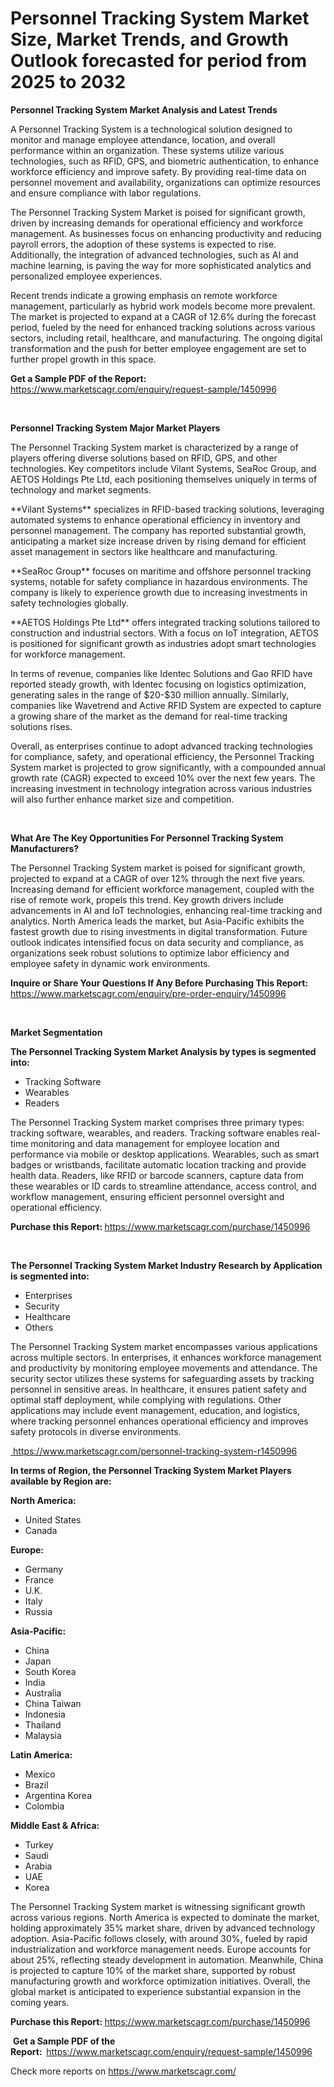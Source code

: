 <p><h1>Personnel Tracking System Market Size, Market Trends, and Growth Outlook forecasted for period from 2025 to 2032</h1></p><p><strong>Personnel Tracking System Market Analysis and Latest Trends</strong></p>
<p><p>A Personnel Tracking System is a technological solution designed to monitor and manage employee attendance, location, and overall performance within an organization. These systems utilize various technologies, such as RFID, GPS, and biometric authentication, to enhance workforce efficiency and improve safety. By providing real-time data on personnel movement and availability, organizations can optimize resources and ensure compliance with labor regulations.</p><p>The Personnel Tracking System Market is poised for significant growth, driven by increasing demands for operational efficiency and workforce management. As businesses focus on enhancing productivity and reducing payroll errors, the adoption of these systems is expected to rise. Additionally, the integration of advanced technologies, such as AI and machine learning, is paving the way for more sophisticated analytics and personalized employee experiences.</p><p>Recent trends indicate a growing emphasis on remote workforce management, particularly as hybrid work models become more prevalent. The market is projected to expand at a CAGR of 12.6% during the forecast period, fueled by the need for enhanced tracking solutions across various sectors, including retail, healthcare, and manufacturing. The ongoing digital transformation and the push for better employee engagement are set to further propel growth in this space.</p></p>
<p><strong>Get a Sample PDF of the Report:&nbsp;</strong> <a href="https://www.marketscagr.com/enquiry/request-sample/1450996?utm_campaign=3249&utm_medium=2&utm_source=Github&utm_content=ia&utm_term=06042025&utm_id=personnel-tracking-system">https://www.marketscagr.com/enquiry/request-sample/1450996</a></p>
<p>&nbsp;</p>
<p><strong>Personnel Tracking System Major Market Players</strong></p>
<p><p>The Personnel Tracking System market is characterized by a range of players offering diverse solutions based on RFID, GPS, and other technologies. Key competitors include Vilant Systems, SeaRoc Group, and AETOS Holdings Pte Ltd, each positioning themselves uniquely in terms of technology and market segments. </p><p>**Vilant Systems** specializes in RFID-based tracking solutions, leveraging automated systems to enhance operational efficiency in inventory and personnel management. The company has reported substantial growth, anticipating a market size increase driven by rising demand for efficient asset management in sectors like healthcare and manufacturing.</p><p>**SeaRoc Group** focuses on maritime and offshore personnel tracking systems, notable for safety compliance in hazardous environments. The company is likely to experience growth due to increasing investments in safety technologies globally.</p><p>**AETOS Holdings Pte Ltd** offers integrated tracking solutions tailored to construction and industrial sectors. With a focus on IoT integration, AETOS is positioned for significant growth as industries adopt smart technologies for workforce management.</p><p>In terms of revenue, companies like Identec Solutions and Gao RFID have reported steady growth, with Identec focusing on logistics optimization, generating sales in the range of $20-$30 million annually. Similarly, companies like Wavetrend and Active RFID System are expected to capture a growing share of the market as the demand for real-time tracking solutions rises.</p><p>Overall, as enterprises continue to adopt advanced tracking technologies for compliance, safety, and operational efficiency, the Personnel Tracking System market is projected to grow significantly, with a compounded annual growth rate (CAGR) expected to exceed 10% over the next few years. The increasing investment in technology integration across various industries will also further enhance market size and competition.</p></p>
<p>&nbsp;</p>
<p><strong>What Are The Key Opportunities For Personnel Tracking System Manufacturers?</strong></p>
<p><p>The Personnel Tracking System market is poised for significant growth, projected to expand at a CAGR of over 12% through the next five years. Increasing demand for efficient workforce management, coupled with the rise of remote work, propels this trend. Key growth drivers include advancements in AI and IoT technologies, enhancing real-time tracking and analytics. North America leads the market, but Asia-Pacific exhibits the fastest growth due to rising investments in digital transformation. Future outlook indicates intensified focus on data security and compliance, as organizations seek robust solutions to optimize labor efficiency and employee safety in dynamic work environments.</p></p>
<p><strong>Inquire or Share Your Questions If Any Before Purchasing This Report:</strong> <a href="https://www.marketscagr.com/enquiry/pre-order-enquiry/1450996?utm_campaign=3249&utm_medium=2&utm_source=Github&utm_content=ia&utm_term=06042025&utm_id=personnel-tracking-system">https://www.marketscagr.com/enquiry/pre-order-enquiry/1450996</a></p>
<p>&nbsp;</p>
<p><strong>Market Segmentation</strong></p>
<p><strong>The Personnel Tracking System Market Analysis by types is segmented into:</strong></p>
<p><ul><li>Tracking Software</li><li>Wearables</li><li>Readers</li></ul></p>
<p><p>The Personnel Tracking System market comprises three primary types: tracking software, wearables, and readers. Tracking software enables real-time monitoring and data management for employee location and performance via mobile or desktop applications. Wearables, such as smart badges or wristbands, facilitate automatic location tracking and provide health data. Readers, like RFID or barcode scanners, capture data from these wearables or ID cards to streamline attendance, access control, and workflow management, ensuring efficient personnel oversight and operational efficiency.</p></p>
<p><strong>Purchase this Report:&nbsp;</strong><a href="https://www.marketscagr.com/purchase/1450996?utm_campaign=3249&utm_medium=2&utm_source=Github&utm_content=ia&utm_term=06042025&utm_id=personnel-tracking-system">https://www.marketscagr.com/purchase/1450996</a></p>
<p>&nbsp;</p>
<p><strong>The Personnel Tracking System Market Industry Research by Application is segmented into:</strong></p>
<p><ul><li>Enterprises</li><li>Security</li><li>Healthcare</li><li>Others</li></ul></p>
<p><p>The Personnel Tracking System market encompasses various applications across multiple sectors. In enterprises, it enhances workforce management and productivity by monitoring employee movements and attendance. The security sector utilizes these systems for safeguarding assets by tracking personnel in sensitive areas. In healthcare, it ensures patient safety and optimal staff deployment, while complying with regulations. Other applications may include event management, education, and logistics, where tracking personnel enhances operational efficiency and improves safety protocols in diverse environments.</p></p>
<p><a href="https://www.marketscagr.com/personnel-tracking-system-r1450996?utm_campaign=3249&utm_medium=2&utm_source=Github&utm_content=ia&utm_term=06042025&utm_id=personnel-tracking-system">&nbsp;https://www.marketscagr.com/personnel-tracking-system-r1450996</a></p>
<p><strong>In terms of Region, the Personnel Tracking System Market Players available by Region are:</strong></p>
<p>
    <p> <strong> North America: </strong>
        <ul>
            <li>United States</li>
            <li>Canada</li>
        </ul>
        </p> 
    <p> <strong> Europe: </strong>
        <ul>
            <li>Germany</li>
            <li>France</li>
            <li>U.K.</li>
            <li>Italy</li>
            <li>Russia</li>
        </ul>
        </p> 
    <p> <strong> Asia-Pacific: </strong>
        <ul>
            <li>China</li>
            <li>Japan</li>
            <li>South Korea</li>
            <li>India</li>
            <li>Australia</li>
            <li>China Taiwan</li>
            <li>Indonesia</li>
            <li>Thailand</li>
            <li>Malaysia</li>
        </ul>
        </p> 
    <p> <strong> Latin America: </strong>
        <ul>
            <li>Mexico</li>
            <li>Brazil</li>
            <li>Argentina Korea</li>
            <li>Colombia</li>
        </ul>
        </p> 
    <p> <strong> Middle East & Africa: </strong>
        <ul>
            <li>Turkey</li>
            <li>Saudi</li>
            <li>Arabia</li>
            <li>UAE</li>
            <li>Korea</li>
        </ul>
    </p>
    </p>
<p><p>The Personnel Tracking System market is witnessing significant growth across various regions. North America is expected to dominate the market, holding approximately 35% market share, driven by advanced technology adoption. Asia-Pacific follows closely, with around 30%, fueled by rapid industrialization and workforce management needs. Europe accounts for about 25%, reflecting steady development in automation. Meanwhile, China is projected to capture 10% of the market share, supported by robust manufacturing growth and workforce optimization initiatives. Overall, the global market is anticipated to experience substantial expansion in the coming years.</p></p>
<p><strong>Purchase this Report: </strong><a href="https://www.marketscagr.com/purchase/1450996?utm_campaign=3249&utm_medium=2&utm_source=Github&utm_content=ia&utm_term=06042025&utm_id=personnel-tracking-system">https://www.marketscagr.com/purchase/1450996</a></p>
<p>&nbsp;<strong>Get a Sample PDF of the Report:&nbsp;&nbsp;</strong><a href="https://www.marketscagr.com/enquiry/request-sample/1450996?utm_campaign=3249&utm_medium=2&utm_source=Github&utm_content=ia&utm_term=06042025&utm_id=personnel-tracking-system">https://www.marketscagr.com/enquiry/request-sample/1450996</a></p>
<p><strong></strong></p>
<p>Check more reports on <a href="https://www.marketscagr.com/?utm_campaign=3249&utm_medium=2&utm_source=Github&utm_content=ia&utm_term=06042025&utm_id=personnel-tracking-system">https://www.marketscagr.com/</a></p>